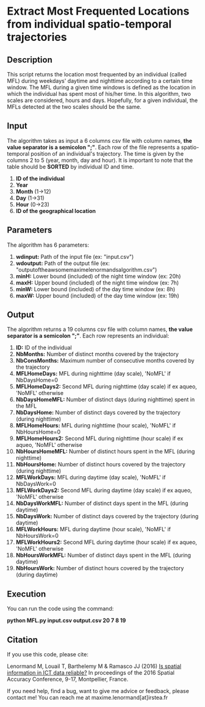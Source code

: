 Extract Most Frequented Locations from individual spatio-temporal trajectories
========================================================================

## Description

This script returns the location most frequented by an individual (called MFL) during  weekdays' daytime and nighttime
according to a certain time window. The MFL during a given time windows is defined as the  location in which 
the individual has spent most of his/her time. In this algorithm, two scales are considered, hours and days. 
Hopefully, for a given individual, the MFLs detected at the two scales should be the same.

## Input

The algorithm takes as input a 6 columns csv file with column names, **the value separator is a semicolon ";"**. Each row of the file represents a spatio-temporal position of an individual's trajectory. The time is given by the columns 2 to 5 (year, month, day and hour).
It is important to note that the table should be **SORTED** by individual ID and time.

1. **ID of the individual**
2. **Year**
3. **Month** (1->12)
4. **Day** (1->31)
5. **Hour** (0->23)
6. **ID of the geographical location** 

## Parameters
 
The algorithm has 6 parameters:

1. **wdinput:**  Path of the input file (ex: "input.csv")
2. **wdoutput:** Path of the output file (ex: "outputoftheawsomemaximelenormandsalgorithm.csv")
3. **minH:** Lower bound (included) of the night time window (ex: 20h)
4. **maxH:** Upper bound (included) of the night time window (ex: 7h)
5. **minW:** Lower bound (included) of the day time window (ex: 8h)
6. **maxW:** Upper bound (included) of the day time window (ex: 19h)

## Output

The algorithm returns a 19 columns csv file with column names, **the value separator is a semicolon ";"**. Each row represents an individual:

1.  **ID:** ID of the individual
2.  **NbMonths:** Number of distinct months covered by the trajectory
3.  **NbConsMonths:** Maximum number of consecutive months covered by the trajectory 
4.  **MFLHomeDays:** MFL during nighttime (day scale), 'NoMFL' if NbDaysHome=0 
5.  **MFLHomeDays2:** Second MFL during nighttime (day scale) if ex aqueo, 'NoMFL' otherwise  
6.  **NbDaysHomeMFL:** Number of distinct days (during nighttime) spent in the MFL
7.  **NbDaysHome:** Number of distinct days covered by the trajectory (during nighttime)
8.  **MFLHomeHours:** MFL during nighttime (hour scale), 'NoMFL' if NbHoursHome=0
9.  **MFLHomeHours2:** Second MFL during nighttime (hour scale) if ex aqueo, 'NoMFL' otherwise  
10. **NbHoursHomeMFL:** Number of distinct hours spent in the MFL (during nighttime)
11. **NbHoursHome:** Number of distinct hours covered by the trajectory (during nighttime)
12. **MFLWorkDays:** MFL during daytime (day scale), 'NoMFL' if NbDaysWork=0
13. **MFLWorkDays2:** Second MFL during daytime (day scale) if ex aqueo, 'NoMFL' otherwise 
14. **NbDaysWorkMFL:** Number of distinct days spent in the MFL (during daytime)
15. **NbDaysWork:** Number of distinct days covered by the trajectory (during daytime)
16. **MFLWorkHours:** MFL during daytime (hour scale), 'NoMFL' if NbHoursWork=0
17. **MFLWorkHours2:** Second MFL during daytime (hour scale) if ex aqueo, 'NoMFL' otherwise
18. **NbHoursWorkMFL:** Number of distinct days spent in the MFL (during daytime)
19. **NbHoursWork:** Number of distinct hours covered by the trajectory (during daytime)

## Execution

You can run the code using the command:

**python MFL.py input.csv output.csv 20 7 8 19**

## Citation

If you use this code, please cite:

Lenormand M, Louail T, Barthelemy M & Ramasco JJ (2016) [Is spatial information in ICT data reliable?](https://arxiv.org/abs/1609.03375) In proceedings of the 2016 Spatial Accuracy Conference, 9-17, Montpellier, France.

If you need help, find a bug, want to give me advice or feedback, please contact me!
You can reach me at maxime.lenormand[at]irstea.fr
